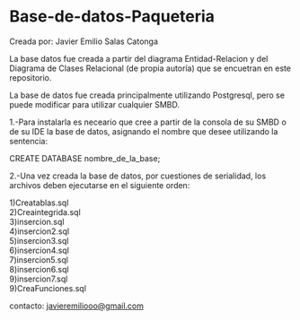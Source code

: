 # Base-de-datos-Paqueteria
Creada por: Javier Emilio Salas Catonga  

La base datos fue creada a partir del diagrama Entidad-Relacion y del Diagrama de Clases Relacional (de propia autoría) que se encuetran en este repositorio.



La base de datos fue creada principalmente utilizando Postgresql, pero se puede modificar para utilizar cualquier SMBD.  




1.-Para instalarla es neceario que cree a partir de la consola de su SMBD o de su IDE la base de datos, asignando el nombre que desee utilizando la sentencia:  

CREATE DATABASE nombre_de_la_base;  




2.-Una vez creada la base de datos, por cuestiones de serialidad, los archivos deben ejecutarse en el siguiente orden:  



1)Creatablas.sql  
2)Creaintegrida.sql  
3)insercion.sql  
4)insercion2.sql  
5)insercion3.sql  
6)insercion4.sql  
7)insercion5.sql  
8)insercion6.sql  
9)insercion7.sql  
9)CreaFunciones.sql  

contacto: javieremiliooo@gmail.com
